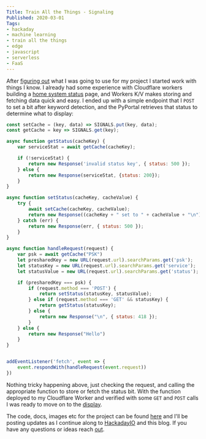 ```yaml
---
Title: Train All the Things - Signaling
Published: 2020-03-01
Tags:
- hackaday
- machine learning
- train all the things
- edge
- javascript
- serverless
- FaaS
---
```


After [figuring out](/posts/train-all-the-things-planning) what I was
going to use for my project I started work with things I know. I already had
some experience with Cloudflare workers building a
[home system status](/posts/system-status-observer) page, and Workers K/V
makes storing and fetching data quick and easy. I ended up with a simple
endpoint that I `POST` to set a bit after keyword detection, and the PyPortal
retrieves that status to determine what to display:

```javascript
const setCache = (key, data) => SIGNALS.put(key, data);
const getCache = key => SIGNALS.get(key);

async function getStatus(cacheKey) {
    var serviceStat = await getCache(cacheKey);

    if (!serviceStat) {
        return new Response('invalid status key', { status: 500 });
    } else {
        return new Response(serviceStat, {status: 200});
    }
}

async function setStatus(cacheKey, cacheValue) {
    try {
        await setCache(cacheKey, cacheValue);
        return new Response((cacheKey + " set to " + cacheValue + "\n"), { status: 200 });
    } catch (err) {
        return new Response(err, { status: 500 });
    }
}

async function handleRequest(request) {
    var psk = await getCache("PSK")
    let presharedKey = new URL(request.url).searchParams.get('psk');
    let statusKey = new URL(request.url).searchParams.get('service');
    let statusValue = new URL(request.url).searchParams.get('status');

    if (presharedKey === psk) {
        if (request.method === 'POST') {
            return setStatus(statusKey, statusValue);
        } else if (request.method === 'GET' && statusKey) {
            return getStatus(statusKey);
        } else {
            return new Response("\n", { status: 418 });
        }
    } else {
        return new Response("Hello")
    }
}


addEventListener('fetch', event => {
    event.respondWith(handleRequest(event.request))
})
```

Nothing tricky happening above, just checking the request, and calling the
appropriate function to store or fetch the status bit. With the function
deployed to my Cloudflare Worker and verified with some `GET` and `POST` calls
I was ready to move on to the [display](/posts/train-all-the-things-display).

The code, docs, images etc for the project can be found
[here](https://git.burningdaylight.io/on-air) and I'll be posting updates as I
continue along to [HackadayIO](https://hackaday.io/project/170228-on-air) and
this blog. If you have any questions or ideas reach
[out](mailto:n0mn0m@burningdaylight.io).
